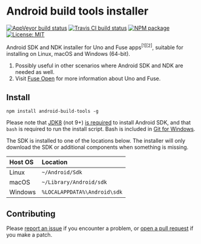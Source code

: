 # Android build tools installer

[![AppVeyor build status](https://img.shields.io/appveyor/ci/mortend/android-build-tools/master.svg?logo=appveyor&logoColor=silver&style=flat-square)](https://ci.appveyor.com/project/mortend/android-build-tools/branch/master)
[![Travis CI build status](https://img.shields.io/travis/mortend/android-build-tools/master.svg?style=flat-square)](https://travis-ci.org/mortend/android-build-tools)
[![NPM package](https://img.shields.io/npm/v/android-build-tools.svg?style=flat-square)](https://www.npmjs.com/package/android-build-tools)
[![License: MIT](https://img.shields.io/github/license/mortend/android-build-tools.svg?style=flat-square)](LICENSE)

Android SDK and NDK installer for Uno and Fuse apps<sup>[1][2]</sup>, suitable for installing on Linux, macOS and Windows (64-bit).

1. Possibly useful in other scenarios where Android SDK and NDK are needed as well.
2. Visit [Fuse Open](https://fuseopen.com/) for more information about Uno and Fuse.

## Install

```
npm install android-build-tools -g
```

Please note that [JDK8](https://adoptopenjdk.net/) (not 9+) [is required](https://stackoverflow.com/questions/46402772/failed-to-install-android-sdk-java-lang-noclassdeffounderror-javax-xml-bind-a) to install Android SDK, and that `bash` is required to run the install script. Bash is included in [Git for Windows](https://git-scm.com/downloads).

The SDK is installed to one of the locations below. The installer will only download the SDK or additional components when something is missing.

| Host OS  | Location                      |
|:---------|:------------------------------|
| Linux    | `~/Android/Sdk`               |
| macOS    | `~/Library/Android/sdk`       |
| Windows  | `%LOCALAPPDATA%\Android\sdk`  |

## Contributing

Please [report an issue](https://github.com/mortend/android-build-tools/issues) if you encounter a problem, or [open a pull request](https://github.com/mortend/android-build-tools/pulls) if you make a patch.
